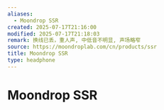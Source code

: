 ```yaml
---
aliases:
  - Moondrop SSR
created: 2025-07-17T21:16:00
modified: 2025-07-17T21:18:03
remark: 换线已丢，重人声, 中低音不明显, 声场略窄
source: https://moondroplab.com/cn/products/ssr
title: Moondrop SSR
type: headphone
---
```


# Moondrop SSR

